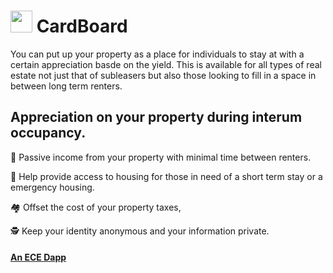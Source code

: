 #  <img src="https://user-images.githubusercontent.com/61543012/197376800-bd413c5e-e9d9-44f5-96c6-ebccd1e7d07f.png" height="35" width="35" align-items="center" justify-content="center" /> CardBoard
You can put up your property as a place for individuals to stay at with a certain appreciation basde on the yield. This is available for all types of real estate not just that of subleasers but also those looking to fill in a space in between long term renters. 

## Appreciation on your property during interum occupancy.

💸 Passive income from your property with minimal time between renters.

🏡 Help provide access to housing for those in need of a short term stay or a emergency housing.

🏘️ Offset the cost of your property taxes, 

🕵️ Keep your identity anonymous and your information private.

#### [An ECE Dapp](https://github.com/elicharlese)
